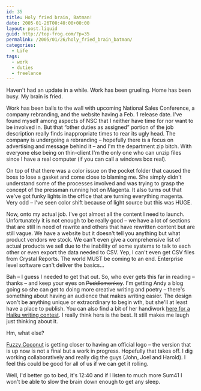 ```yaml
---
id: 35
title: Holy fried brain, Batman!
date: 2005-01-26T00:40:00+00:00
layout: post.liquid
guid: http://top-frog.com/?p=35
permalink: /2005/01/26/holy_fried_brain_batman/
categories:
  - Life
tags: 
  - work
  - duties
  - freelance
---
```

Haven't had an update in a while. Work has been grueling. Home has been busy. My brain is fried.



Work has been balls to the wall with upcoming National Sales Conference, a company rebranding, and the website having a Feb. 1 release date. I've found myself among aspects of NSC that I neither have time for nor want to be involved in. But that &#8220;other duties as assigned&#8221; portion of the job description really finds inappropriate times to rear its ugly head. The company is undergoing a rebranding – hopefully there is a focus on advertising and message behind it – and I'm the department zip bitch. With everyone else being on thin-client I'm the only one who can unzip files since I have a real computer (if you can call a windows box real). 

On top of that there was a color issue on the pocket folder that caused the boss to lose a gasket and come close to blaming me. She simply didn't understand some of the processes involved and was trying to grasp the concept of the pressman running hot on Magenta. It also turns out that we've got funky lights in the office that are turning everything magenta. Very odd – I've seen color shift because of light source but this was HUGE.

Now, onto my actual job. I've got almost all the content I need to launch. Unfortunately it is not enough to be really good – we have a lot of sections that are still in need of rewrite and others that have rewritten content but are still vague. We have a website but it doesn't tell you anything but what product vendors we stock. We can't even give a comprehensive list of actual products we sell due to the inability of some systems to talk to each other or even export the data needed to CSV. Yep, I can't even get CSV files from Crystal Reports. The world MUST be coming to an end. Enterprise level software can't deliver the basics…

Bah – I guess I needed to get that out. So, who ever gets this far in reading – thanks – and keep your eyes on ~~Puddlemonkey~~. I'm getting Andy a blog going so she can get to doing more creative writing and poetry – there's something about having an audience that makes writing easier. The design won't be anything unique or extraordinary to begin wth, but she'll at least have a place to publish. You can also find a bit of her handiwork [here for a Haiku writing contest](http://www.mikeindustries.com/blog/archive/2005/01/one-million-served#comment-2739). I really think hers is the best. It still makes me laugh just thinking about it.

Hm, what else?

[Fuzzy Coconut](http://www.fuzzycoconut.com) is getting closer to having an official logo – the version that is up now is not a final but a work in progress. Hopefully that takes off. I dig working collaboratively and really dig the guys (John, Joel and Harold). I feel this could be good for all of us if we can get it rolling.

Well, I'd better go to bed, it's 12:40 and if I listen to much more Sum41 I won't be able to slow the brain down enough to get any sleep.
